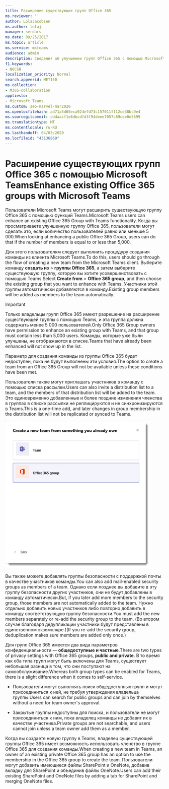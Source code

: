 ```yaml
---
title: Расширение существующих групп Office 365
ms.reviewer: ''
author: LolaJacobsen
ms.author: lolaj
manager: serdars
ms.date: 09/25/2017
ms.topic: article
ms.service: msteams
audience: admin
description: Сведения об улучшении групп Office 365 с помощью Microsoft Teams за счет приглашения в команду с помощью списка рассылки, добавления групп безопасности с поддержкой почты и т. п.
f1.keywords:
- NOCSH
localization_priority: Normal
search.appverid: MET150
ms.collection:
- M365-collaboration
appliesto:
- Microsoft Teams
ms.custom: seo-marvel-mar2020
ms.openlocfilehash: ad71a5d65eca924e7d73c157011ff12ce38bc9e4
ms.sourcegitcommit: cddaacf1e8dbcdfd3f94deee7057c89cee0e5699
ms.translationtype: MT
ms.contentlocale: ru-RU
ms.lasthandoff: 04/03/2020
ms.locfileid: "43136869"
---
```

<a name="enhance-existing-office-365-groups-with-microsoft-teams"></a><span data-ttu-id="c5246-103">Расширение существующих групп Office 365 с помощью Microsoft Teams</span><span class="sxs-lookup"><span data-stu-id="c5246-103">Enhance existing Office 365 groups with Microsoft Teams</span></span>
=======================================================

<span data-ttu-id="c5246-104">Пользователи Microsoft Teams могут расширить существующую группу Office 365 с помощью функций Teams.</span><span class="sxs-lookup"><span data-stu-id="c5246-104">Microsoft Teams users can enhance an existing Office 365 Group with Teams functionality.</span></span> <span data-ttu-id="c5246-105">Когда вы просматриваете улучшенную группу Office 365, пользователи могут сделать это, если количество пользователей равно или меньше 5 000.</span><span class="sxs-lookup"><span data-stu-id="c5246-105">When looking at enhancing a public Office 365 Group, users can do that if the number of members is equal to or less than 5,000.</span></span>

<span data-ttu-id="c5246-106">Для этого пользователям следует выполнить процедуру создания команды из клиента Microsoft Teams.</span><span class="sxs-lookup"><span data-stu-id="c5246-106">To do this, users should go through the flow of creating a new team from the Microsoft Teams client.</span></span> <span data-ttu-id="c5246-107">Выберите команду **создать из** > **группы Office 365**, а затем выберите существующую группу, которую вы хотите усовершенствовать с помощью Teams.</span><span class="sxs-lookup"><span data-stu-id="c5246-107">Select **Create from** > **Office 365 group**, and then choose the existing group that you want to enhance with Teams.</span></span> <span data-ttu-id="c5246-108">Участники этой группы автоматически добавляются в команду.</span><span class="sxs-lookup"><span data-stu-id="c5246-108">Existing group members will be added as members to the team automatically.</span></span>

> [!IMPORTANT]
> <span data-ttu-id="c5246-109">Только владельцы групп Office 365 имеют разрешение на расширение существующей группы с помощью Teams, и эта группа должна содержать менее 5 000 пользователей.</span><span class="sxs-lookup"><span data-stu-id="c5246-109">Only Office 365 Group owners have permission to enhance an existing group  with Teams, and that group must contain less than 5,000 users.</span></span> <span data-ttu-id="c5246-110">Команды, которые уже были улучшены, не отображаются в списке.</span><span class="sxs-lookup"><span data-stu-id="c5246-110">Teams that have already been enhanced will not show up in the list.</span></span>
>
><span data-ttu-id="c5246-111">Параметр для создания команды из группы Office 365 будет недоступен, пока не будут выполнены эти условия.</span><span class="sxs-lookup"><span data-stu-id="c5246-111">The option to create a team from an Office 365 Group will not be available unless these conditions have been met.</span></span>

<span data-ttu-id="c5246-112">Пользователи также могут приглашать участников в команду с помощью списка рассылки.</span><span class="sxs-lookup"><span data-stu-id="c5246-112">Users can also invite a distribution list to a team, and the members of that distribution list will be added to the team.</span></span> <span data-ttu-id="c5246-113">Это единовременно добавленные и более поздние изменения членства в группах в списке рассылки не реплицируются и не синхронизируются в Teams.</span><span class="sxs-lookup"><span data-stu-id="c5246-113">This is a one-time add, and later changes in group membership in the distribution list will not be replicated or synced to Teams.</span></span>

![Снимок экрана: команда для создания группы из группы Office 365.](media/Enhance_Existing_Office_365_groups_with_Microsoft_Teams_image2.png)

<span data-ttu-id="c5246-115">Вы также можете добавлять группы безопасности с поддержкой почты в качестве участников команды.</span><span class="sxs-lookup"><span data-stu-id="c5246-115">You can also add mail-enabled security groups as members of a team.</span></span> <span data-ttu-id="c5246-116">Однако если позднее вы добавите в эту группу безопасности других участников, они не будут добавлены в команду автоматически.</span><span class="sxs-lookup"><span data-stu-id="c5246-116">But, if you later add more members to the security group, those members are not automatically added to the team.</span></span> <span data-ttu-id="c5246-117">Нужно отдельно добавить новых участников либо повторно добавить в команду соответствующую группу безопасности.</span><span class="sxs-lookup"><span data-stu-id="c5246-117">You must add the new members separately or re-add the security group to the team.</span></span> <span data-ttu-id="c5246-118">(Во втором случае благодаря дедупликации участники будут представлены в единственном экземпляре.)</span><span class="sxs-lookup"><span data-stu-id="c5246-118">(If you re-add the security group, deduplication makes sure members are added only once.)</span></span>

<span data-ttu-id="c5246-119">Для групп Office 365 имеется два вида параметров конфиденциальности — **общедоступные и частные**.</span><span class="sxs-lookup"><span data-stu-id="c5246-119">There are two types of privacy settings with Office 365 groups, **public and private**.</span></span> <span data-ttu-id="c5246-120">В то время как оба типа групп могут быть включены для Teams, существует небольшая разница в том, что они поступают на самообслуживание.</span><span class="sxs-lookup"><span data-stu-id="c5246-120">Whereas both group types can be enabled for Teams, there is a slight difference when it comes to self-service.</span></span>

-   <span data-ttu-id="c5246-121">Пользователи могут выполнять поиск общедоступных групп и могут присоединиться к ней, не требуя утверждения владельца группы.</span><span class="sxs-lookup"><span data-stu-id="c5246-121">Users can search for public groups and can join by themselves without a need for team owner's approval.</span></span>

-   <span data-ttu-id="c5246-122">Закрытые группы недоступны для поиска, и пользователи не могут присоединиться к ним, пока владелец команды не добавит их в качестве участника.</span><span class="sxs-lookup"><span data-stu-id="c5246-122">Private groups are not searchable, and users cannot join unless a team owner add them as a member.</span></span>

<span data-ttu-id="c5246-123">Когда вы создаете новую группу в Teams, владелец существующей группы Office 365 имеет возможность использовать членство в группе Office 365 для создания команды.</span><span class="sxs-lookup"><span data-stu-id="c5246-123">When creating a new team in Teams, an owner of an existing private Office 365 group has an option to use the membership in the Office 365 group to create the team.</span></span> <span data-ttu-id="c5246-124">Пользователи могут добавить имеющиеся файлы SharePoint и OneNote, добавив вкладку для SharePoint и объединив файлы OneNote.</span><span class="sxs-lookup"><span data-stu-id="c5246-124">Users can add their existing SharePoint and OneNote files by adding a tab for SharePoint and merging OneNote files.</span></span>
